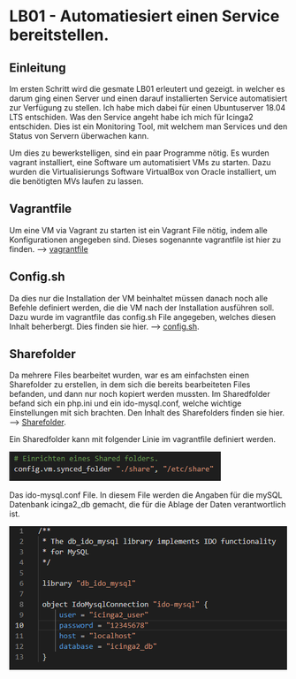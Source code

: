 # LB01 - Automatiesiert einen Service bereitstellen.

## Einleitung
Im ersten Schritt wird die gesmate LB01 erleutert und gezeigt. in welcher es darum ging einen Server und einen darauf installierten Service automatisiert zur Verfügung zu stellen. Ich habe mich dabei für einen Ubuntuserver 18.04 LTS entschiden. Was den Service angeht habe ich mich für Icinga2 entschiden. Dies ist ein Monitoring Tool, mit welchem man Services und den Status von Servern überwachen kann.

Um dies zu bewerkstelligen, sind ein paar Programme nötig. Es wurden vagrant installiert, eine Software um automatisiert VMs zu starten. Dazu wurden die Virtualisierungs Software VirtualBox von Oracle installiert, um die benötigten MVs laufen zu lassen.

## Vagrantfile
Um eine VM via Vagrant zu starten ist ein Vagrant File nötig, indem alle Konfigurationen angegeben sind. Dieses sogenannte vagrantfile ist hier zu finden. --> [vagrantfile](myserver/vagrantfile)

## Config.sh
Da dies nur die Installation der VM beinhaltet müssen danach noch alle Befehle definiert werden, die die VM nach der Installation ausführen soll. Dazu wurde im vagrantfile das config.sh File angegeben, welches diesen Inhalt beherbergt. Dies finden sie hier. --> [config.sh](myserver/config.sh).


## Sharefolder
Da mehrere Files bearbeitet wurden, war es am einfachsten einen Sharefolder zu erstellen, in dem sich die bereits bearbeiteten Files befanden, und dann nur noch kopiert werden mussten. Im Sharedfolder befand sich ein php.ini und ein ido-mysql.conf, welche wichtige Einstellungen mit sich brachten. Den Inhalt des Sharefolders finden sie hier. --> [Sharefolder](share/).

Ein Sharedfolder kann mit folgender Linie im vagrantfile definiert werden.

![sharefolder](images/sharefolder.PNG)

Das ido-mysql.conf File. In diesem File werden die Angaben für die mySQL Datenbank icinga2_db gemacht, die für die Ablage der Daten verantwortlich ist.

![ido-mysql](images/ido-mysql.PNG)